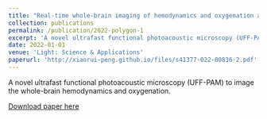 ```yaml
---
title: "Real-time whole-brain imaging of hemodynamics and oxygenation at micro-vessel resolution with ultrafast wide-field photoacoustic microscopy."
collection: publications
permalink: /publication/2022-polygon-1
excerpt: 'A novel ultrafast functional photoacoustic microscopy (UFF-PAM) to image the whole-brain hemodynamics and oxygenation.'
date: 2022-01-01
venue: 'Light: Science & Applications'
paperurl: 'http://xiaorui-peng.github.io/files/s41377-022-00836-2.pdf'
---
```

A novel ultrafast functional photoacoustic microscopy (UFF-PAM) to image the whole-brain hemodynamics and oxygenation.

[Download paper here](http://xiaorui-peng.github.io/files/s41377-022-00836-2.pdf)
